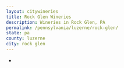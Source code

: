 ```yaml
---
layout: citywineries
title: Rock Glen Wineries
description: Wineries in Rock Glen, PA
permalink: /pennsylvania/luzerne/rock-glen/
state: pa
county: luzerne
city: rock glen
---
```

-
